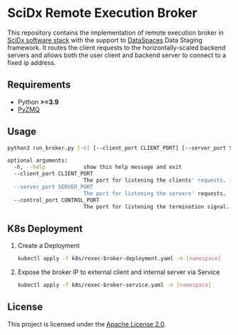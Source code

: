 # SciDx Remote Execution Broker
This repository contains the implementation of remote execution broker in [SciDx software stack](https://scidx.sci.utah.edu/) with the support to [DataSpaces](https://dataspaces.sci.utah.edu/) Data Staging framework. It routes the client requests to the horizontally-scaled backend servers and allows both the user client and backend server to connect to a fixed ip address.

## Requirements
* Python __>=3.9__
* [PyZMQ](https://pypi.org/project/pyzmq/)

## Usage
```Bash
python3 run_broker.py [-h] [--client_port CLIENT_PORT] [--server_port SERVER_PORT] [--control_port CONTROL_PORT]

optional arguments:
  -h, --help            show this help message and exit
  --client_port CLIENT_PORT
                        The port for listening the clients' requests. [0-65535]
  --server_port SERVER_PORT
                        The port for listening the servers' requests. [0-65535]
  --control_port CONTROL_PORT
                        The port for listening the termination signal. [0-65535]
```

## K8s Deployment
1. Create a Deployment
   ```Bash
   kubectl apply -f k8s/rexec-broker-deployment.yaml -n [namespace]
   ```   
2. Expose the broker IP to external client and internal server via Service
   ```Bash
   kubectl apply -f k8s/rexec-broker-service.yaml -n [namespace]
   ```   

## License
This project is licensed under the [Apache License 2.0](LICENSE).
